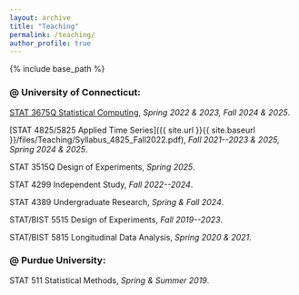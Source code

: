 ```yaml
---
layout: archive
title: "Teaching"
permalink: /teaching/
author_profile: true
---
```


{% include base_path %}

### @ University of Connecticut:

[STAT 3675Q Statistical Computing](https://catalog.uconn.edu/course-search/course/STAT/3675Q), *Spring 2022 & 2023, Fall 2024 & 2025*.

[STAT 4825/5825 Applied Time Series]({{ site.url }}{{ site.baseurl }}/files/Teaching/Syllabus_4825_Fall2022.pdf), *Fall 2021--2023 & 2025, Spring 2024 & 2025*.

STAT 3515Q Design of Experiments, *Spring 2025*.

STAT 4299 Independent Study, *Fall 2022--2024*.

STAT 4389 Undergraduate Research, *Spring & Fall 2024*.

STAT/BIST 5515 Design of Experiments, *Fall 2019--2023*.

STAT/BIST 5815 Longitudinal Data Analysis, *Spring 2020 & 2021*.

### @ Purdue University:

STAT 511 Statistical Methods, *Spring & Summer 2019*.
